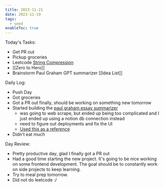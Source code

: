 ```yaml
---
title: 2023-11-21
date: 2023-11-19
tags:
  - seed
enableToc: true
---
```

Today's Tasks:
- Get PR out
- Pickup groceries
- Leetcode [String Compression](https://leetcode.com/problems/string-compression/description/)
-  [[Zero to Hero]]
- Brainstorm Paul Graham GPT summarizer [[Idea List]]

Daily Log:
- Push Day 
- Got groceries
- Got a PR out finally, should be working on something new tomorrow
- Started building the [paul graham essay summarizer](https://github.com/manavarora506/Paul_Graham_Essays_Summarizer) 
	- was going to web scrape, but ended up being too complicated and I just ended up using a notion db connection instead
	- need to figure out deployments and fix the UI
	- [Used this as a reference](https://github.com/gkamradt/langchain-tutorials/blob/main/LangChain%20Cookbook%20Part%202%20-%20Use%20Cases.ipynb)
- Didn't eat much

Day Review:
- Pretty productive day, glad I finally got a PR out
- Had a good time starting the new project. It's going to be nice working on some frontend development. The goal should be to constantly work on side projects to keep learning. 
- Try to meal prep tomorrow. 
- Did not do leetcode :/
